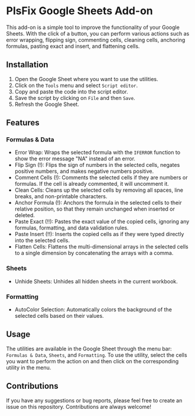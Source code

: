 PlsFix Google Sheets Add-on
============================================

This add-on is a simple tool to improve the functionality of your Google Sheets. With the click of a button, you can perform various actions such as error wrapping, flipping sign, commenting cells, cleaning cells, anchoring formulas, pasting exact and insert, and flattening cells.

Installation
------------

1.  Open the Google Sheet where you want to use the utilities.
2.  Click on the `Tools` menu and select `Script editor`.
3.  Copy and paste the code into the script editor.
4.  Save the script by clicking on `File` and then `Save`.
5.  Refresh the Google Sheet.

Features
--------

### Formulas & Data

-   Error Wrap: Wraps the selected formula with the `IFERROR` function to show the error message "NA" instead of an error.
-   Flip Sign (!): Flips the sign of numbers in the selected cells, negates positive numbers, and makes negative numbers positive.
-   Comment Cells (!): Comments the selected cells if they are numbers or formulas. If the cell is already commented, it will uncomment it.
-   Clean Cells: Cleans up the selected cells by removing all spaces, line breaks, and non-printable characters.
-   Anchor Formula (!): Anchors the formula in the selected cells to their relative position, so that they remain unchanged when inserted or deleted.
-   Paste Exact (!!): Pastes the exact value of the copied cells, ignoring any formulas, formatting, and data validation rules.
-   Paste Insert (!!): Inserts the copied cells as if they were typed directly into the selected cells.
-   Flatten Cells: Flattens the multi-dimensional arrays in the selected cells to a single dimension by concatenating the arrays with a comma.

### Sheets

-   Unhide Sheets: Unhides all hidden sheets in the current workbook.

### Formatting

-   AutoColor Selection: Automatically colors the background of the selected cells based on their values.

Usage
-----

The utilities are available in the Google Sheet through the menu bar: `Formulas & Data`, `Sheets`, and `Formatting`. To use the utility, select the cells you want to perform the action on and then click on the corresponding utility in the menu.

Contributions
-------------

If you have any suggestions or bug reports, please feel free to create an issue on this repository. Contributions are always welcome!
